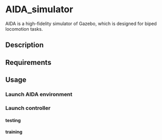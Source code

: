 # AIDA_simulator
AIDA is a high-fidelity simulator of Gazebo, which is designed for biped locomotion tasks. 
## Description 
## Requirements

## Usage
### Launch AIDA environment
### Launch controller
#### testing 
#### training
